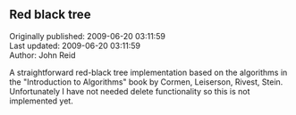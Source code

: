 ## Red black tree  
Originally published: 2009-06-20 03:11:59  
Last updated: 2009-06-20 03:11:59  
Author: John Reid  
  
A straightforward red-black tree implementation based on the algorithms in the "Introduction to Algorithms" book by Cormen, Leiserson, Rivest, Stein. Unfortunately I have not needed delete functionality so this is not implemented yet.